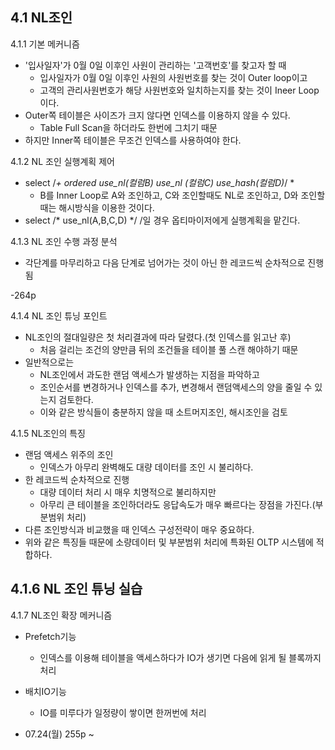 4.1 NL조인
- 
4.1.1 기본 메커니즘
- '입사일자'가 0월 0일 이후인 사원이 관리하는 '고객번호'를 찾고자 할 때
  - 입사일자가 0월 0일 이후인 사원의 사원번호를 찾는 것이 Outer loop이고
  - 고객의 관리사원번호가 해당 사원번호와 일치하는지를 찾는 것이 Ineer Loop이다.
- Outer쪽 테이블은 사이즈가 크지 않다면 인덱스를 이용하지 않을 수 있다.
  - Table Full Scan을 하더라도 한번에 그치기 때문
- 하지만 Inner쪽 테이블은 무조건 인덱스를 사용하여야 한다.

4.1.2 NL 조인 실행계획 제어
- select /*+ ordered use_nl(컬럼B) use_nl (컬럼C) use_hash(컬럼D)*/ *
  - B를 Inner Loop로 A와 조인하고, C와 조인할때도 NL로 조인하고, D와 조인할때는 해시방식을 이용한 것이다.
-  select /* use_nl(A,B,C,D) */ /일 경우 옵티마이저에게 실행계획을 맡긴다.

4.1.3 NL 조인 수행 과정 분석
- 각단계를 마무리하고 다음 단계로 넘어가는 것이 아닌 한 레코드씩 순차적으로 진행됨

-264p

4.1.4 NL 조인 튜닝 포인트
- NL조인의 절대일량은 첫 처리결과에 따라 달렸다.(첫 인덱스를 읽고난 후)
  - 처음 걸리는 조건의 양만큼 뒤의 조건들을 테이블 풀 스캔 해야하기 때문
- 일반적으로는
  - NL조인에서 과도한 랜덤 액세스가 발생하는 지점을 파악하고
  - 조인순서를 변경하거나 인덱스를 추가, 변경해서 랜덤액세스의 양을 줄일 수 있는지 검토한다.
  - 이와 같은 방식들이 충분하지 않을 때 소트머지조인, 해시조인을 검토
 
4.1.5 NL조인의 특징
- 랜덤 액세스 위주의 조인
  - 인덱스가 아무리 완벽해도 대량 데이터를 조인 시 불리하다.
- 한 레코드씩 순차적으로 진행
  - 대량 데이터 처리 시 매우 치명적으로 불리하지만
  - 아무리 큰 테이블을 조인하더라도 응답속도가 매우 빠르다는 장점을 가진다.(부분범위 처리)
- 다른 조인방식과 비교했을 때 인덱스 구성전략이 매우 중요하다.
- 위와 같은 특징들 때문에 소량데이터 및 부분범위 처리에 특화된 OLTP 시스템에 적합하다.

4.1.6 NL 조인 튜닝 실습
- 

4.1.7 NL조인 확장 메커니즘
- Prefetch기능
  - 인덱스를 이용해 테이블을 액세스하다가 IO가 생기면 다음에 읽게 될 블록까지 처리
- 배치IO기능
  - IO를 미루다가 일정량이 쌓이면 한꺼번에 처리










- 07.24(월) 255p ~ 
